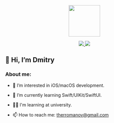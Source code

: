 <div id="header" align="center">
  <img src="https://media.giphy.com/media/M9gbBd9nbDrOTu1Mqx/giphy.gif" width="100"/>
</div>

 <p align='center'>
    <a href="https://www.linkedin.com/in/oldbbob1/">      
        <img src="https://img.shields.io/badge/linkedin-%230077B5.svg?&style=for-the-badge&logo=linkedin&logoColor=white"/>
    </a>
    <a href="https://t.me/BobbiOld">
        <img src="https://img.shields.io/badge/Telegram-2CA5E0?style=for-the-badge&logo=telegram&logoColor=white"/>
    </a>

## 👋 Hi, I’m Dmitry    
### About me: 
- 👀 I’m interested in iOS/macOS development.
- 🌱 I’m currently learning Swift/UIKit/SwiftUI.
- 🧑‍💻 I'm learning at university.
- 📫 How to reach me: therromanov@gmail.com

  </p>

<!---
Oldbobb1/Oldbobb1 is a ✨ special ✨ repository because its `README.md` (this file) appears on your GitHub profile.
You can click the Preview link to take a look at your changes.
--->
